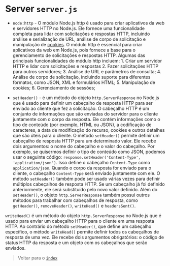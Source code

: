 # Server `server.js`

- `node:http` - O módulo Node.js http é usado para criar aplicativos da web e servidores HTTP no Node.js. Ele fornece uma funcionalidade completa para lidar com solicitações e respostas HTTP, incluindo análise e serialização de URL, análise de corpo de solicitação e manipulação de [cookies](https://developer.mozilla.org/pt-BR/docs/Web/HTTP/Cookies). O módulo http é essencial para criar aplicativos da web em Node.js, pois fornece a base para o gerenciamento de solicitações e respostas HTTP. Algumas das principais funcionalidades do módulo http incluem: 1. Criar um servidor HTTP e lidar com solicitações e respostas 2. Fazer solicitações HTTP para outros servidores; 3. Análise de URL e parâmetros de consulta; 4. Análise de corpo de solicitação, incluindo suporte para diferentes formatos, como JSON, XML e formulários HTML; 5. Manipulação de cookies; 6. Gerenciamento de sessões;

- `setHeader()` - é um método do objeto `http.ServerResponse` no Node.js que é usado para definir um cabeçalho de resposta HTTP para ser enviado ao cliente que fez a solicitação. O cabeçalho HTTP é um conjunto de informações que são enviadas do servidor para o cliente juntamente com o corpo da resposta. Ele contém informações como o tipo de conteúdo (por exemplo, HTML ou JSON), a codificação de caracteres, a data de modificação do recurso, cookies e outros detalhes que são úteis para o cliente. O método `setHeader()` permite definir um cabeçalho de resposta HTTP para um determinado valor. Ele recebe dois argumentos: o nome do cabeçalho e o valor do cabeçalho. Por exemplo, se quisermos definir o tipo de conteúdo como JSON, podemos usar o seguinte código: `response.setHeader('Content-Type', 'application/json')`. Isso define o cabeçalho `Content-Type` como `application/json`. Quando o corpo da resposta for enviado para o cliente, o cabeçalho `Content-Type` será enviado juntamente com ele. O método `setHeader()` também pode ser usado várias vezes para definir múltiplos cabeçalhos de resposta HTTP. Se um cabeçalho já foi definido anteriormente, ele será substituído pelo novo valor definido. Além do `setHeader()`, o objeto `http.ServerResponse` também possui outros métodos para trabalhar com cabeçalhos de resposta, como `getHeader()`, `removeHeader()`, `writeHead()` e `headersSent()`.

`writeHead()` é um método do objeto `http.ServerResponse` no Node.js que é usado para enviar um cabeçalho HTTP para o cliente em uma resposta HTTP. Ao contrário do método `setHeader()`, que define um cabeçalho específico, o método `writeHead()` permite definir todos os cabeçalhos de resposta de uma vez. Ele recebe dois argumentos obrigatórios: o código de status HTTP da resposta e um objeto com os cabeçalhos que serão enviados.

> Voltar para o [`index`](../index.md)
